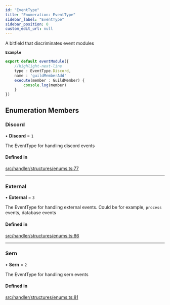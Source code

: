 ```yaml
---
id: "EventType"
title: "Enumeration: EventType"
sidebar_label: "EventType"
sidebar_position: 0
custom_edit_url: null
---
```


A bitfield that discriminates event modules

**`Example`**

```ts
export default eventModule({
    //highlight-next-line
    type : EventType.Discord,
    name : 'guildMemberAdd'
    execute(member : GuildMember) {
        console.log(member)
    }
})
```

## Enumeration Members

### Discord

• **Discord** = ``1``

The EventType for handling discord events

#### Defined in

[src/handler/structures/enums.ts:77](https://github.com/sern-handler/handler/blob/3daacfc/src/handler/structures/enums.ts#L77)

___

### External

• **External** = ``3``

The EventType for handling external events.
Could be for example, `process` events, database events

#### Defined in

[src/handler/structures/enums.ts:86](https://github.com/sern-handler/handler/blob/3daacfc/src/handler/structures/enums.ts#L86)

___

### Sern

• **Sern** = ``2``

The EventType for handling sern events

#### Defined in

[src/handler/structures/enums.ts:81](https://github.com/sern-handler/handler/blob/3daacfc/src/handler/structures/enums.ts#L81)
